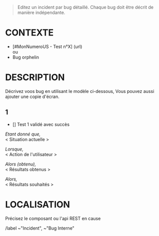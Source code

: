 > Editez un incident par bug détaillé. Chaque bug doit être décrit de manière indépendante.

# CONTEXTE
- [#MonNumeroUS - Test n°X] (url) \
ou
- Bug orphelin


# DESCRIPTION
Décrivez voos bug en utilisant le modèle ci-dessous, Vous pouvez aussi ajouter une copie d'écran.

## 1

- [] Test 1 validé avec succès

*Etant donné que,* \
< Situation actuelle >

*Lorsque,* \
< Action de l'utilisateur >

*Alors (obtenu),* \
< Résultats obtenus >

*Alors,* \
< Résultats souhaités >

# LOCALISATION
Précisez le composant ou l'api REST en cause

/label ~"Incident", ~"Bug Interne"
